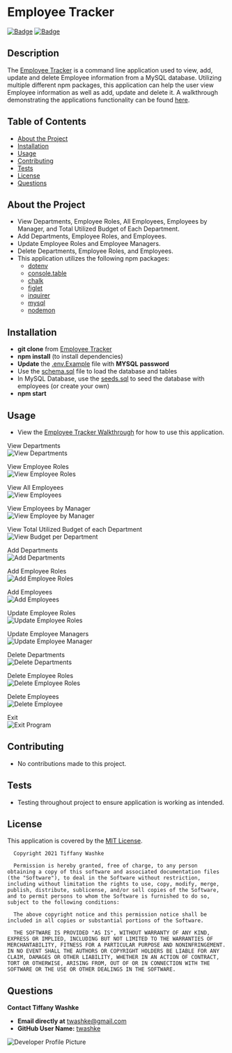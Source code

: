 # Employee Tracker

[![Badge](https://img.shields.io/badge/GitHub-twashke-blueviolet?style=flat-square&logo=appveyor)](https://github.com/twashke) [![Badge](https://img.shields.io/badge/License-MIT-blue)](https://opensource.org/licenses/MIT)

## Description

The [Employee Tracker](https://github.com/twashke/Employee-Tracker) is a command line application used to view, add, update and delete Employee information from a MySQL database. Utilizing multiple different npm packages, this application can help the user view Employee information as well as add, update and delete it. A walkthrough demonstrating the applications functionality can be found [here](https://drive.google.com/file/d/1WCKYPuhPxdZgxkoqQwQ_Na5QE7spWJF_/view?usp=sharing).

## Table of Contents

- [About the Project](#about-the-project)
- [Installation](#installation)
- [Usage](#usage)
- [Contributing](#contributing)
- [Tests](#tests)
- [License](#license)
- [Questions](#questions)

## About the Project

- View Departments, Employee Roles, All Employees, Employees by Manager, and Total Utilized Budget of Each Department.
- Add Departments, Employee Roles, and Employees.
- Update Employee Roles and Employee Managers.
- Delete Departments, Employee Roles, and Employees.
- This application utilizes the following npm packages:
  - [dotenv](https://www.npmjs.com/package/dotenv)
  - [console.table](https://www.npmjs.com/package/console.table)
  - [chalk](https://www.npmjs.com/package/chalk)
  - [figlet](https://www.npmjs.com/package/figlet)
  - [inquirer](https://www.npmjs.com/package/inquirer)
  - [mysql](https://www.npmjs.com/package/mysql)
  - [nodemon](https://www.npmjs.com/package/nodemon)

## Installation

- **git clone** from [Employee Tracker](https://github.com/twashke/Employee-Tracker)
- **npm install** (to install dependencies)
- **Update** the [.env.Example](.env.EXAMPLE) file with **MYSQL password**
- Use the [schema.sql](db/schema.sql) file to load the database and tables
- In MySQL Database, use the [seeds.sql](db/seeds.sql) to seed the database with employees (or create your own)
- **npm start**

## Usage

- View the [Employee Tracker Walkthrough](https://drive.google.com/file/d/1WCKYPuhPxdZgxkoqQwQ_Na5QE7spWJF_/view?usp=sharing) for how to use this application.

View Departments \
![View Departments](assets/view-departments.png)

View Employee Roles \
![View Employee Roles](assets/view-employee-roles.png)

View All Employees \
![View Employees](assets/view-employees.png)

View Employees by Manager \
![View Employee by Manager](assets/view-employee-manager.png)

View Total Utilized Budget of each Department \
![View Budget per Department](assets/view-budget-per-department.png)

Add Departments \
![Add Departments](assets/add-department.png)

Add Employee Roles \
![Add Employee Roles](assets/add-employee-role.png)

Add Employees \
![Add Employees](assets/add-employee.png)

Update Employee Roles \
![Update Employee Roles](assets/update-employee-role.png)

Update Employee Managers \
![Update Employee Manager](assets/update-manager.png)

Delete Departments \
![Delete Departments](assets/delete-department.png)

Delete Employee Roles \
![Delete Employee Roles](assets/delete-employee-role.png)

Delete Employees \
![Delete Employee](assets/delete-employee.png)

Exit \
![Exit Program](assets/exit.png)

## Contributing

- No contributions made to this project.

## Tests

- Testing throughout project to ensure application is working as intended.

## License

This application is covered by the [MIT License](https://opensource.org/licenses/MIT).

      Copyright 2021 Tiffany Washke

      Permission is hereby granted, free of charge, to any person obtaining a copy of this software and associated documentation files (the "Software"), to deal in the Software without restriction, including without limitation the rights to use, copy, modify, merge, publish, distribute, sublicense, and/or sell copies of the Software, and to permit persons to whom the Software is furnished to do so, subject to the following conditions:

      The above copyright notice and this permission notice shall be included in all copies or substantial portions of the Software.

      THE SOFTWARE IS PROVIDED "AS IS", WITHOUT WARRANTY OF ANY KIND, EXPRESS OR IMPLIED, INCLUDING BUT NOT LIMITED TO THE WARRANTIES OF MERCHANTABILITY, FITNESS FOR A PARTICULAR PURPOSE AND NONINFRINGEMENT. IN NO EVENT SHALL THE AUTHORS OR COPYRIGHT HOLDERS BE LIABLE FOR ANY CLAIM, DAMAGES OR OTHER LIABILITY, WHETHER IN AN ACTION OF CONTRACT, TORT OR OTHERWISE, ARISING FROM, OUT OF OR IN CONNECTION WITH THE SOFTWARE OR THE USE OR OTHER DEALINGS IN THE SOFTWARE.

## Questions

**Contact Tiffany Washke**

- **Email directly at** twashke@gmail.com
- **GitHub User Name:** [twashke](https://github.com/twashke)

![Developer Profile Picture](https://avatars.githubusercontent.com/u/79234530?v=4)
